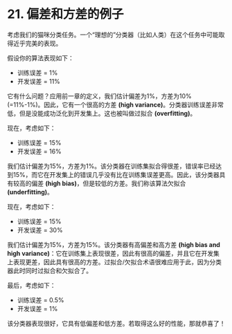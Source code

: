 # 21. 偏差和方差的例子
考虑我们的猫咪分类任务。一个“理想的”分类器（比如人类）在这个任务中可能取得近乎完美的表现。

假设你的算法表现如下：

- 训练误差 = 1%
- 开发误差 = 11%

它有什么问题？应用前一章的定义，我们估计偏差为1%，方差为10% (=11%-1%)。因此，它有一个很高的方差 **(high variance)**。分类器训练误差非常低，但是没能成功泛化到开发集上。这也被叫做过拟合 **(overfitting)**。

现在，考虑如下：

- 训练误差 = 15%
- 开发误差 = 16%

我们估计偏差为15%，方差为1%。该分类器在训练集拟合得很差，错误率已经达到15%，而它在开发集上的错误几乎没有比在训练集误差更高。因此，该分类器具有较高的偏差 **(high bias)**，但是较低的方差。我们称该算法欠拟合 **(underfitting)**。

现在，考虑如下：

- 训练误差 = 15%
- 开发误差 = 30%

我们估计偏差为15%，方差为15%。该分类器有高偏差和高方差 **(high bias and high variance)**：它在训练集上表现很差，因此有很高的偏差，并且它在开发集上表现更差，因此具有很高的方差。过拟合/欠拟合术语很难应用于此，因为分类器此时同时过拟合和欠拟合了。

最后，考虑如下：

- 训练误差 = 0.5%
- 开发误差 = 1%

该分类器表现很好，它具有低偏差和低方差。若取得这么好的性能，那就恭喜了！